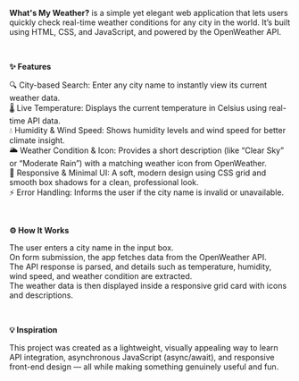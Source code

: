 **What's My Weather?** is a simple yet elegant web application that lets users quickly check real-time weather conditions for any city in the world. It’s built using HTML, CSS, and JavaScript, and powered by the OpenWeather API.

<br>

**✨ Features**

🔍 City-based Search: Enter any city name to instantly view its current weather data.<br>
🌡️ Live Temperature: Displays the current temperature in Celsius using real-time API data.<br>
💧 Humidity & Wind Speed: Shows humidity levels and wind speed for better climate insight.<br>
🌥️ Weather Condition & Icon: Provides a short description (like “Clear Sky” or “Moderate Rain”) with a matching weather icon from OpenWeather.<br>
🧊 Responsive & Minimal UI: A soft, modern design using CSS grid and smooth box shadows for a clean, professional look.<br>
⚡ Error Handling: Informs the user if the city name is invalid or unavailable.<br>

<br>

**⚙️ How It Works**

The user enters a city name in the input box.<br>
On form submission, the app fetches data from the OpenWeather API.<br>
The API response is parsed, and details such as temperature, humidity, wind speed, and weather condition are extracted.<br>
The weather data is then displayed inside a responsive grid card with icons and descriptions.<br>

<br>

**💡 Inspiration**

This project was created as a lightweight, visually appealing way to learn API integration, asynchronous JavaScript (async/await), and responsive front-end design — all while making something genuinely useful and fun.
